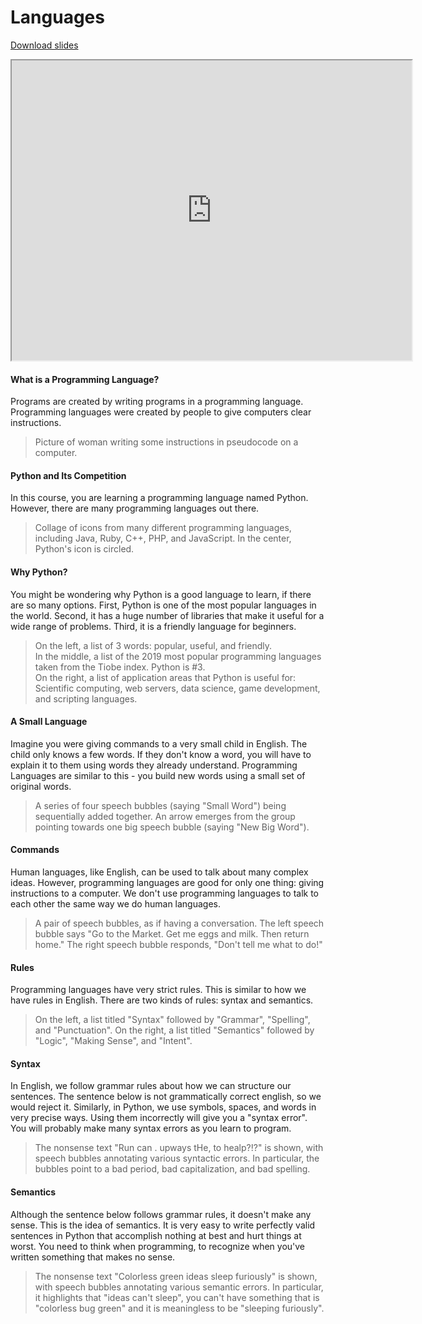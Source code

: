 # Languages

[Download slides](Languages.pdf)

<iframe style="width: 640px; height: 480px;" width="300" height="150" allowfullscreen="allowfullscreen" webkitallowfullscreen="webkitallowfullscreen" mozallowfullscreen="mozallowfullscreen"
title="Language.pdf" src="https://www.youtube.com/embed/BFB9VgIUrQU?feature=oembed&amp;rel=0"></iframe>

#### What is a Programming Language?

Programs are created by writing programs in a programming language.
Programming languages were created by people to give computers clear instructions.

> Picture of woman writing some instructions in pseudocode on a computer.

#### Python and Its Competition

In this course, you are learning a programming language named Python.
However, there are many programming languages out there.

> Collage of icons from many different programming languages, including Java, Ruby, C++, PHP, and JavaScript. In the center, Python's icon is circled.

#### Why Python?

You might be wondering why Python is a good language to learn, if there are so many options.
First, Python is one of the most popular languages in the world.
Second, it has a huge number of libraries that make it useful for a wide range of problems.
Third, it is a friendly language for beginners.

> On the left, a list of 3 words: popular, useful, and friendly.  
> In the middle, a list of the 2019 most popular programming languages taken from the Tiobe index. Python is #3.  
> On the right, a list of application areas that Python is useful for: Scientific computing, web servers, data science, game development, and scripting languages.

#### A Small Language

Imagine you were giving commands to a very small child in English.
The child only knows a few words.
If they don't know a word, you will have to explain it to them using words they already understand.
Programming Languages are similar to this - you build new words using a small set of original words.

> A series of four speech bubbles (saying "Small Word") being sequentially added together. An arrow emerges from the group pointing towards one big speech bubble (saying "New Big Word").

#### Commands

Human languages, like English, can be used to talk about many complex ideas.
However, programming languages are good for only one thing: giving instructions to a computer.
We don't use programming languages to talk to each other the same way we do human languages.

> A pair of speech bubbles, as if having a conversation. The left speech bubble says "Go to the Market. Get me eggs and milk. Then return home." The right speech bubble responds, "Don't tell me what to do!"

#### Rules

Programming languages have very strict rules.
This is similar to how we have rules in English.
There are two kinds of rules: syntax and semantics.

> On the left, a list titled "Syntax" followed by "Grammar", "Spelling", and "Punctuation".
> On the right, a list titled "Semantics" followed by "Logic", "Making Sense", and "Intent".

#### Syntax

In English, we follow grammar rules about how we can structure our sentences.
The sentence below is not grammatically correct english, so we would reject it.
Similarly, in Python, we use symbols, spaces, and words in very precise ways.
Using them incorrectly will give you a "syntax error".
You will probably make many syntax errors as you learn to program.

> The nonsense text "Run can . upways tHe, to healp?!?" is shown, with speech bubbles annotating various syntactic errors. In particular, the bubbles point to a bad period, bad capitalization, and bad spelling.

#### Semantics

Although the sentence below follows grammar rules, it doesn't make any sense.
This is the idea of semantics.
It is very easy to write perfectly valid sentences in Python that accomplish nothing at best and hurt things at worst.
You need to think when programming, to recognize when you've written something that makes no sense.

> The nonsense text "Colorless green ideas sleep furiously" is shown, with speech bubbles annotating various semantic errors. In particular, it highlights that "ideas can't sleep", you can't have something that is "colorless bug green" and it is meaningless to be "sleeping furiously".
